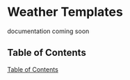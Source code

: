 # Weather Templates

documentation coming soon

## Table of Contents



[Table of Contents](#table-of-contents)